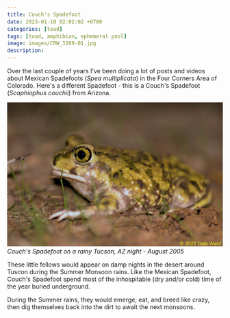 ```yaml
---
title: Couch's Spadefoot
date: 2023-01-10 02:02:02 +0700
categories: [toad]
tags: [toad, amphibian, ephemeral pool]
image: images/CRW_3269-01.jpg
description:
---
```


Over the last couple of years I've been doing a lot of posts and videos about Mexican Spadefoots (_Spea multiplicata_) in the Four Corners Area of Colorado. Here's a different Spadefoot - this is a Couch's Spadefoot (_Scaphiophus couchii_) from Arizona.

![picture](images/CRW_3269-01.jpg)
*Couch's Spadefoot on a rainy Tucson, AZ night - August 2005*

These little fellows would appear on damp nights in the desert around Tuscon during the Summer Monsoon rains. Like the Mexican Spadefoot, Couch's Spadefoot spend most of the inhospitable (dry and/or cold) time of the year buried underground.

During the Summer rains, they would emerge, eat, and breed like crazy, then dig themselves back into the dirt to await the next monsoons.

